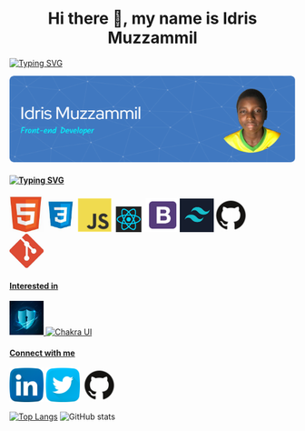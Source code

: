 <h1 align="center"> Hi there 👋, my name is Idris Muzzammil</h1>

[![Typing SVG](https://readme-typing-svg.herokuapp.com?font=Segoe+UI&pause=1000&color=C9D1D9&center=true&vCenter=true&width=1000&lines=Front-end+developer;Tech+Enthusiast;Fourteen)](https://git.io/typing-svg)

![](/images/github-header-image.png)

 #### [![Typing SVG](https://readme-typing-svg.herokuapp.com?font=Segoe+UI&pause=100&color=C9D1D9&width=500&lines=My+core+Languages%3A;Frameworks+I+use%3A;Tools+I+use%3A)](https://git.io/typing-svg)
<code><a href="https://developer.mozilla.org/en-US/docs/Web/HTML"><img src="images/html.jpg" width="60" title="HTML" /></a></code><code><a href="https://developer.mozilla.org/en-US/docs/Web/CSS"><img src="images/css.jpg" width="60" title="CSS" /></a></code><code><a href="https://developer.mozilla.org/en-US/docs/Web/JavaScript"><img src="images/javascript.png" width="60" title="JavaScript" /></a></code><code><a href="https://reactjs.org/"><img src="images/react.png" width="60" title="React" /></a></code><code><a href="https://getbootstrap.com/"><img src="images/B.png" width="60" title="Bootstrap" /></a></code><code><a href="https://tailwindcss.com/"><img src="images/tailwind.png" width="60" title="Tailwind CSS" /></code><code><a href="https://github.com"><img src="images/github.jpg" width="60" title="GitHub" /></a>
</code><code><a href="https://git-scm.com/"><img src="images/git.jpg" width="60" title="Git" /></code>


#### Interested in
<a href=""><img src="images/cyber.jfif" width="60" title="Cyber Security" />
<a href="https://chakra-ui.com"><img src="https://chakra-ui.com/favicon.png" width="60" title="Chakra UI" />

#### Connect with me 
<a href="https://www.linkedin.com/in/muzzammil-idris/"><img src="images/linkedin.png" width="60" /></a>
<a href="https://twitter.com/just_Muzz"><img src="images/twitter.png" width="60" /></a>
<a href="https://github.com/just-Muzz"><img src="images/github.jpg" width="60" /></a>

[![Top Langs](https://github-readme-stats.vercel.app/api/top-langs/?username=just-Muzz&layout=compact&theme=radical)](https://github.com/anuraghazra/github-readme-stats)
![GitHub stats](https://github-readme-stats.vercel.app/api?username=just-Muzz&show_icons=true&theme=radical)  
